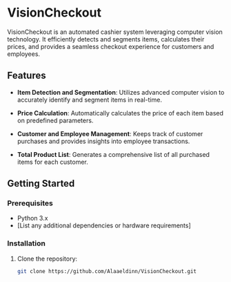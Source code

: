 # VisionCheckout

VisionCheckout is an automated cashier system leveraging computer vision technology. It efficiently detects and segments items, calculates their prices, and provides a seamless checkout experience for customers and employees.

## Features

- **Item Detection and Segmentation**: Utilizes advanced computer vision to accurately identify and segment items in real-time.

- **Price Calculation**: Automatically calculates the price of each item based on predefined parameters.

- **Customer and Employee Management**: Keeps track of customer purchases and provides insights into employee transactions.

- **Total Product List**: Generates a comprehensive list of all purchased items for each customer.

## Getting Started

### Prerequisites

- Python 3.x
- [List any additional dependencies or hardware requirements]

### Installation

1. Clone the repository:

   ```bash
   git clone https://github.com/Alaaeldinn/VisionCheckout.git
